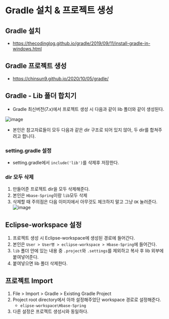 # Gradle 설치 & 프로젝트 생성

## Gradle 설치

- https://thecodinglog.github.io/gradle/2019/09/11/install-gradle-in-windows.html

## Gradle 프로젝트 생성

- https://chinsun9.github.io/2020/10/05/gradle/

## Gradle - Lib 폴더 합치기

- Gradle 최신버전(7.x)에서 프로젝트 생성 시 다음과 같이 lib 폴더와 같이 생성된다.

![image](https://user-images.githubusercontent.com/99601412/192806052-5802b6f3-5060-44cd-a099-5b95a4996630.png)

- 본인은 참고자료들이 모두 다음과 같은 dir 구조로 되어 있지 않아, 두 dir를 합쳐주려고 합니다.

### setting.gradle 설정

- setting.gradle에서 `include('lib')`를 삭제후 저장한다.

### dir 모두 삭제

1. 만들어준 프로젝트 dir을 모두 삭제해준다.
2. 본인은 `Hbase-Spring`이랑 `lib`모두 삭제
3. 삭제할 때 주의점은 다음 이미지에서 아무것도 체크하지 말고 그냥 `OK` 눌러준다.
   ![image](https://user-images.githubusercontent.com/99601412/192807505-5485e0c8-bee9-4dc2-a4f8-1546b742be4f.png)

## Eclipse-workspace 설정

1. 프로젝트 생성 시 Eclipse-workspace에 생성된 경로에 들어간다.
2. 본인은 `User > User명 > eclipse-workspace > Hbase-Spring`에 들어간다.
3. `lib` 폴더 안에 있는 내용 중 `.project`와 `.settings`를 제외하고 복사 후 lib 외부에 붙여넣어준다.
4. 붙여넣으면 lib 폴더 삭제한다.

## 프로젝트 Import

1. File > Import > Gradle > Existing Gradle Project
2. Project root directory에서 아까 설정해주었단 workspace 경로로 설정해준다.
   - `elipse-workspace\Hbase-Spring`
3. 다른 설정은 프로젝트 생성시와 동일하다.
